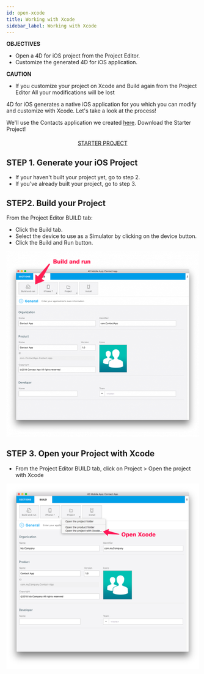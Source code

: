 ```yaml
---
id: open-xcode
title: Working with Xcode
sidebar_label: Working with Xcode
---
```



<div class = "objectives">
<b>OBJECTIVES</b>

* Open a 4D for iOS project from the Project Editor.
* Customize the generated 4D for iOS application.
</div>

<div class = "caution">
<b>CAUTION</b>

* If you customize your project on Xcode and Build again from the Project Editor All your modifications will be lost
</div>

4D for iOS generates a native iOS application for you which you can modify and customize with Xcode. Let's take a look at the process!

We'll use the Contacts application we created [here](veryFirstApp.html). 
Download the Starter Project!

<div style="text-align: center; margin-top: 20px">
<a class="button"
href="../assets/customize-with-xcode/ContactStarter.zip">STARTER PROJECT</a>
</div>

## STEP 1. Generate your iOS Project

* If your haven't built your project yet, go to step 2.
* If you've already built your project, go to step 3.

## STEP2. Build your Project

From the Project Editor BUILD tab: 
* Click the Build tab.
* Select the device to use as a Simulator by clicking on the device button.
* Click the Build and Run button.

![alt-text](assets/customize-with-xcode/build-and-run-4D-for-iOS.png)


## STEP 3. Open your Project with Xcode

* From the Project Editor BUILD tab, click on Project > Open the project with Xcode

![alt-text](assets/customize-with-xcode/Open-your-project-Xcode-4D-for-iOS.png)

